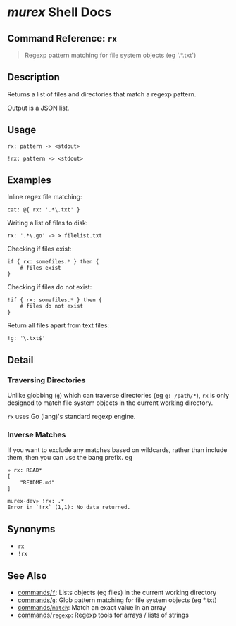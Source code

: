 # _murex_ Shell Docs

## Command Reference: `rx`

> Regexp pattern matching for file system objects (eg '.*\.txt')

## Description

Returns a list of files and directories that match a regexp pattern.

Output is a JSON list.

## Usage

    rx: pattern -> <stdout>
    
    !rx: pattern -> <stdout>

## Examples

Inline regex file matching:

    cat: @{ rx: '.*\.txt' }
    
Writing a list of files to disk:

    rx: '.*\.go' -> > filelist.txt
    
Checking if files exist:

    if { rx: somefiles.* } then {
        # files exist
    }
    
Checking if files do not exist:

    !if { rx: somefiles.* } then {
        # files do not exist
    }
    
Return all files apart from text files:

    !g: '\.txt$'

## Detail

### Traversing Directories

Unlike globbing (`g`) which can traverse directories (eg `g: /path/*`), `rx` is
only designed to match file system objects in the current working directory.

`rx` uses Go (lang)'s standard regexp engine.

### Inverse Matches

If you want to exclude any matches based on wildcards, rather than include
them, then you can use the bang prefix. eg

    » rx: READ*                                                                                                                                                              
    [
        "README.md"
    ]
    
    murex-dev» !rx: .*
    Error in `!rx` (1,1): No data returned.

## Synonyms

* `rx`
* `!rx`


## See Also

* [commands/`f`](../commands/f.md):
  Lists objects (eg files) in the current working directory
* [commands/`g`](../commands/g.md):
  Glob pattern matching for file system objects (eg *.txt)
* [commands/`match`](../commands/match.md):
  Match an exact value in an array
* [commands/`regexp`](../commands/regexp.md):
  Regexp tools for arrays / lists of strings